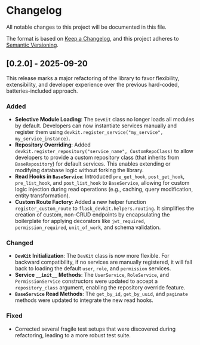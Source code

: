 # Changelog

All notable changes to this project will be documented in this file.

The format is based on [Keep a Changelog](https://keepachangelog.com/en/1.0.0/),
and this project adheres to [Semantic Versioning](https://semver.org/spec/v2.0.0.html).

## [0.2.0] - 2025-09-20

This release marks a major refactoring of the library to favor flexibility, extensibility, and developer experience over the previous hard-coded, batteries-included approach.

### Added

- **Selective Module Loading**: The `DevKit` class no longer loads all modules by default. Developers can now instantiate services manually and register them using `devkit.register_service("my_service", my_service_instance)`.
- **Repository Overriding**: Added `devkit.register_repository("service_name", CustomRepoClass)` to allow developers to provide a custom repository class (that inherits from `BaseRepository`) for default services. This enables extending or modifying database logic without forking the library.
- **Read Hooks in `BaseService`**: Introduced `pre_get_hook`, `post_get_hook`, `pre_list_hook`, and `post_list_hook` to `BaseService`, allowing for custom logic injection during read operations (e.g., caching, query modification, entity transformation).
- **Custom Route Factory**: Added a new helper function `register_custom_route` to `flask_devkit.helpers.routing`. It simplifies the creation of custom, non-CRUD endpoints by encapsulating the boilerplate for applying decorators like `jwt_required`, `permission_required`, `unit_of_work`, and schema validation.

### Changed

- **`DevKit` Initialization**: The `DevKit` class is now more flexible. For backward compatibility, if no services are manually registered, it will fall back to loading the default `user`, `role`, and `permission` services.
- **Service `__init__` Methods**: The `UserService`, `RoleService`, and `PermissionService` constructors were updated to accept a `repository_class` argument, enabling the repository override feature.
- **`BaseService` Read Methods**: The `get_by_id`, `get_by_uuid`, and `paginate` methods were updated to integrate the new read hooks.

### Fixed

- Corrected several fragile test setups that were discovered during refactoring, leading to a more robust test suite.

